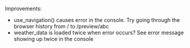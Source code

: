 Improvements:
- use_navigation() causes error in the console. Try going through the browser history from / to /preview/abc
- weather_data is loaded twice when error occurs? See error message showing up twice in the console
